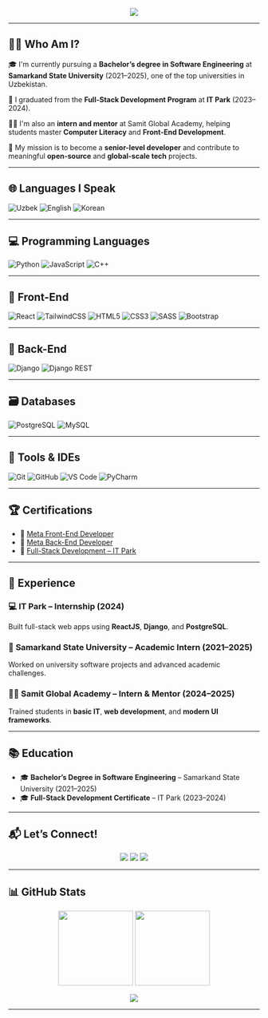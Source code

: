 <!-- Header -->
<p align="center">
  <img src="https://readme-typing-svg.demolab.com?font=Fira+Code&duration=4000&pause=1000&color=00BFFF&center=true&vCenter=true&width=600&lines=Assalomu+alaikum!+I'm+Elmurod+Azodov;Full-Stack+Developer;ReactJS+%7C+Django+%7C+PostgreSQL;Software+Engineer+from+Uzbekistan;Let’s+Build+the+Future!" />
</p>

---

## 👨‍🎓 Who Am I?

🎓 I'm currently pursuing a **Bachelor’s degree in Software Engineering** at **Samarkand State University** (2021–2025), one of the top universities in Uzbekistan.

🚀 I graduated from the **Full-Stack Development Program** at **IT Park** (2023–2024).

🧑‍🏫 I'm also an **intern and mentor** at Samit Global Academy, helping students master **Computer Literacy** and **Front-End Development**.

🌟 My mission is to become a **senior-level developer** and contribute to meaningful **open-source** and **global-scale tech** projects.

---

## 🌐 Languages I Speak

![Uzbek](https://img.shields.io/badge/O'zbek-Ona_til-lightgrey?style=flat-square&logo=googletranslate)
![English](https://img.shields.io/badge/English-A2-blue?style=flat-square&logo=bookstack)
![Korean](https://img.shields.io/badge/Korean-TOPIK%20I%20(Level%202)-brightgreen?style=flat-square&logo=academia)

---

## 💻 Programming Languages

![Python](https://img.shields.io/badge/-Python-3776AB?style=for-the-badge&logo=python)
![JavaScript](https://img.shields.io/badge/-JavaScript-F7DF1E?style=for-the-badge&logo=javascript)
![C++](https://img.shields.io/badge/-C++-00599C?style=for-the-badge&logo=cplusplus)

---

## 🎨 Front-End

![React](https://img.shields.io/badge/-React-20232A?style=for-the-badge&logo=react)
![TailwindCSS](https://img.shields.io/badge/-TailwindCSS-38B2AC?style=for-the-badge&logo=tailwind-css)
![HTML5](https://img.shields.io/badge/-HTML5-E34F26?style=for-the-badge&logo=html5)
![CSS3](https://img.shields.io/badge/-CSS3-1572B6?style=for-the-badge&logo=css3)
![SASS](https://img.shields.io/badge/-SASS-CC6699?style=for-the-badge&logo=sass)
![Bootstrap](https://img.shields.io/badge/-Bootstrap-7952B3?style=for-the-badge&logo=bootstrap)

---

## 🔧 Back-End

![Django](https://img.shields.io/badge/-Django-092E20?style=for-the-badge&logo=django)
![Django REST](https://img.shields.io/badge/-DRF-FF1700?style=for-the-badge&logo=django)

---

## 🗃️ Databases

![PostgreSQL](https://img.shields.io/badge/-PostgreSQL-4169E1?style=for-the-badge&logo=postgresql)
![MySQL](https://img.shields.io/badge/-MySQL-00758F?style=for-the-badge&logo=mysql)

---

## 🧰 Tools & IDEs

![Git](https://img.shields.io/badge/-Git-F05032?style=for-the-badge&logo=git)
![GitHub](https://img.shields.io/badge/-GitHub-181717?style=for-the-badge&logo=github)
![VS Code](https://img.shields.io/badge/-VSCode-007ACC?style=for-the-badge&logo=visual-studio-code)
![PyCharm](https://img.shields.io/badge/-PyCharm-000000?style=for-the-badge&logo=pycharm)

---

## 🏆 Certifications

- 📘 [Meta Front-End Developer](#)
- 📗 [Meta Back-End Developer](#)
- 📙 [Full-Stack Development – IT Park](#)

---

## 💼 Experience

### 💻 **IT Park** – Internship (2024)  
Built full-stack web apps using **ReactJS**, **Django**, and **PostgreSQL**.

### 🏫 **Samarkand State University** – Academic Intern (2021–2025)  
Worked on university software projects and advanced academic challenges.

### 👨‍🏫 **Samit Global Academy** – Intern & Mentor (2024–2025)  
Trained students in **basic IT**, **web development**, and **modern UI frameworks**.

---

## 📚 Education

- 🎓 **Bachelor’s Degree in Software Engineering** – Samarkand State University (2021–2025)
- 🎓 **Full-Stack Development Certificate** – IT Park (2023–2024)

---

## 📬 Let’s Connect!

<p align="center">
  <a href="mailto:the.elmurod@gmail.com"><img src="https://img.shields.io/badge/Gmail-D14836?style=for-the-badge&logo=gmail&logoColor=white"></a>
  <a href="https://t.me/the_elmurod"><img src="https://img.shields.io/badge/Telegram-2CA5E0?style=for-the-badge&logo=telegram&logoColor=white"></a>
  <a href="https://github.com/ElmurodAzodov"><img src="https://img.shields.io/badge/GitHub-100000?style=for-the-badge&logo=github&logoColor=white"></a>
</p>

---

## 📊 GitHub Stats

<p align="center">
  <img src="https://github-readme-stats.vercel.app/api?username=ElmurodAzodov&show_icons=true&theme=radical&hide_border=true&count_private=true" height="150" />
  <img src="https://github-readme-streak-stats.herokuapp.com?user=ElmurodAzodov&theme=radical&hide_border=true" height="150" />
</p>

<p align="center">
  <img src="https://github-readme-activity-graph.vercel.app/graph?username=ElmurodAzodov&theme=react-dark&hide_border=true" />
</p>

---